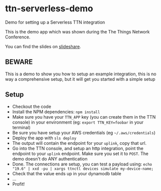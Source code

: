 # ttn-serverless-demo
Demo for setting up a Serverless TTN integration

This is the demo app which was shown during the The Things Network Conference.

You can find the slides on [slideshare](https://speakerdeck.com/svdgraaf/the-things-network-end-to-end-serverless-applications).

BEWARE
------
This is a demo to show you how to setup an example integration, this is no way a comprehensive setup, but it will get you started with a simple setup

Setup
-----

- Checkout the code
- Install the NPM dependencies: `npm install`
- Make sure you have your `TTN_APP` key (you can create them in the TTN console) in your environment (eg: `export TTN_KEY=foobar` in your terminal)
- Be sure you have setup your AWS credentials (eg `~/.aws/credentials`)
- Deploy the app with `sls deploy`
- The output will contain the endpoint for your `uplink`, copy that url.
- Go into the TTN console, and setup an http integration, point the endpoint to your `uplink` endpoint. Make sure you set it to `POST`. The demo doesn't do ANY authentication
- Done. The connections are setup, you can test a payload using: `echo "19.6" | xxd -pu | xargs ttnctl devices simulate my-device-name;`
- Check that the value ends up in your dynamodb table
- ...
- Profit!
